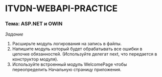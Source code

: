 # ITVDN-WEBAPI-PRACTICE

### Тема: ASP.NET и OWIN

*Задание*
  1. Расширьте модуль логирования на запись в файлы.
  2. Напишите модуль который будет обрабатывать все ошибки в цепочке обязанностей. (Используйте делегат next, что передается в конструктор модуля).
  3. Используйте встроенный модуль WelcomePage чтобы переопределить Начальную страницу приложения.

